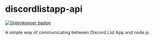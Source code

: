 # discordlistapp-api

[![Greenkeeper badge](https://badges.greenkeeper.io/Wist9063/discordlistapp-api.svg)](https://greenkeeper.io/)

A simple way of communicating between Discord List App and node.js.
